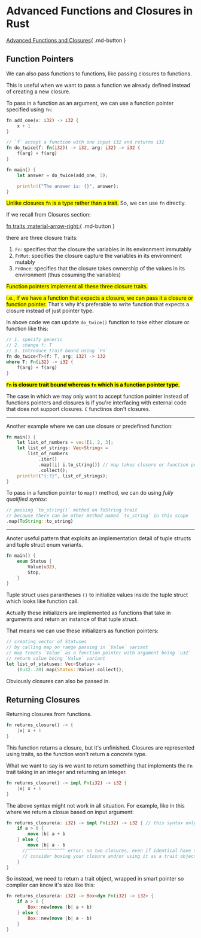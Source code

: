 # Advanced Functions and Closures in Rust

[Advanced Functions and Closures](https://doc.rust-lang.org/stable/book/ch19-05-advanced-functions-and-closures.html){ .md-button }

## Function Pointers
We can also pass functions to functions, like passing closures to functions.

This is useful when we want to pass a function we already defined instead of creating a new closure.

To pass in a function as an argument, we can use a function pointer specified using `fn`:

```rust
fn add_one(x: i32) -> i32 {
    x + 1
}

// `f` accept a function with one input i32 and returns i32
fn do_twice(f: fn(i32)) -> i32, arg: i32) -> i32 {
    f(arg) + f(arg)
}

fn main() {
    let answer = do_twice(add_one, 5);

    println!("The answer is: {}", answer);
}
```

<mark class="v">Unlike closures `fn` is a type rather than a trait.</mark> So, we can use `fn` directly.

If we recall from Closures section:

[fn traits :material-arrow-right:](/notes/rust/functional/closures/#generic-parameters-and-fn-traits){ .md-button }

there are three closure traits:

1. `Fn`: specifies that the closure the variables in its environment immutably
2. `FnMut`: specifies the closure capture the variables in its environment mutably
3. `FnOnce`: specifies that the closure takes ownership of the values in its environment (thus cosuming the variables)

<mark class="v">Function pointers implement all these three closure traits.</mark>

<mark class="y">i.e., if we have a function that expects a closure, we can pass it a closure or function pointer.</mark> That's why it's preferable to write function that expects a closure instead of just pointer type.

In above code we can update `do_twice()` function to take either closure or function like this:

```rust
// 1. specify generic
// 2. change f: T
// 3. Introduce trait bound using `Fn`
fn do_twice<T>(f: T, arg: i32) -> i32
where T: Fn(i32) -> i32 {
    f(arg) + f(arg)
}
```

<mark class="v">**`Fn` is closure trait bound whereas `fn` which is a function pointer type.**</mark>

The case in which we may only want to accept function pointer instead of functions pointers and closures is if you're interfacing with external code that does not support closures. `C` functinos don't closures.

---

Another example where we can use closure or predefined function:

```rust
fn main() {
    let list_of_numbers = vec![1, 2, 3];
    let list_of_strings: Vec<String> =
        list_of_numbers
            .iter()
            .map(|i| i.to_string()) // map takes closure or function pointer called for every int
            .collect();
    println!("{:?}", list_of_strings);
}
```

To pass in a function pointer to `map()` method, we can do using *fully qualified syntax*:

```rust
// passing `to_string()` method on ToString trait
// because there can be other method named `to_string` in this scope
.map(ToString::to_string)
```

---

Anoter useful pattern that exploits an implementation detail of tuple structs and tuple struct enum variants.

```rust
fn main() {
    enum Status {
        Value(u32),
        Stop,
    }
}
```

Tuple struct uses parantheses `()` to initialize values inside the tuple struct which looks like function call.

Actually these initializers are implemented as functions that take in arguments and return an instance of that tuple struct.

That means we can use these initializers as function pointers:

```rust
// creating vector of Statuses
// by calling map on range passing in `Value` variant
// map treats `Value` as a function pointer with argument being `u32`
// return value being `Value` variant
let list_of_statuses: Vec<Status> =
    (0u32..20).map(Status::Value).collect();

```

Obviously closures can also be passed in.

## Returning Closures
Returning closures from functions.

```rust
fn returns_closure() -> {
    |x| x + 1
}
```

This function returns a closure, but it's unfinished. Closures are represented using traits, so the function won't return a concrete type.

What we want to say is we want to return something that implements the `Fn` trait taking in an integer and returning an integer.

```rust
fn returns_closure() -> impl Fn(i32) -> i32 {
    |x| x + 1
}
```

The above syntax might not work in all situation. For example, like in this where we return a closue based on input argument:

```rust
fn returns_closure(a: i32) -> impl Fn(i32) -> i32 { // this syntax only work when returning one type
    if a > 0 {
        move |b| a + b
    } else {
        move |b| a - b
      //^^^^^^^^^^^^^^ error: no two closures, even if identical have same type
      // consider boxing your closure and/or using it as a trait object
    }
}
```

So instead, we need to return a trait object, wrapped in smart pointer so compiler can know it's size  like this:

```rust
fn returns_closure(a: i32) -> Box<dyn Fn(i32) -> i32> {
    if a > 0 {
        Box::new(move |b| a + b)
    } else {
        Box::new(move |b| a - b)
    }
}
```
